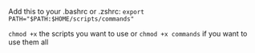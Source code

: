 
Add this to your .bashrc or .zshrc:
`export PATH="$PATH:$HOME/scripts/commands"`

`chmod +x` the scripts you want to use or `chmod +x commands` if you want to use them all
